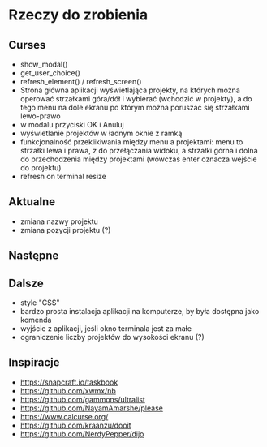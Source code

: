 # Rzeczy do zrobienia

## Curses

- show_modal()
- get_user_choice()
- refresh_element() / refresh_screen()
- Strona główna aplikacji wyświetlająca projekty, na których można operować strzałkami góra/dół i wybierać (wchodzić w projekty), a do tego menu na dole ekranu po którym można poruszać się strzałkami lewo-prawo
- w modalu przyciski OK i Anuluj
- wyświetlanie projektów w ładnym oknie z ramką
- funkcjonalność przeklikiwania między menu a projektami: menu to strzałki lewa i prawa, z do przełączania widoku, a strzałki górna i dolna do przechodzenia między projektami (wówczas enter oznacza wejście do projektu)
- refresh on terminal resize

## Aktualne
- zmiana nazwy projektu
- zmiana pozycji projektu (?)

## Następne

## Dalsze

- style "CSS"
- bardzo prosta instalacja aplikacji na komputerze, by była dostępna jako komenda
- wyjście z aplikacji, jeśli okno terminala jest za małe
- ograniczenie liczby projektów do wysokości ekranu (?)

## Inspiracje
- https://snapcraft.io/taskbook
- https://github.com/xwmx/nb
- https://github.com/gammons/ultralist
- https://github.com/NayamAmarshe/please
- https://www.calcurse.org/
- https://github.com/kraanzu/dooit
- https://github.com/NerdyPepper/dijo